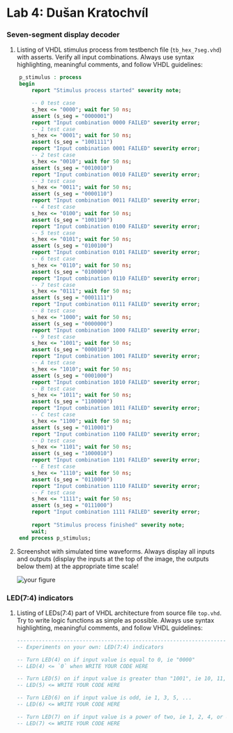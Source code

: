 # Lab 4: Dušan Kratochvíl

### Seven-segment display decoder

1. Listing of VHDL stimulus process from testbench file (`tb_hex_7seg.vhd`) with asserts. Verify all input combinations. Always use syntax highlighting, meaningful comments, and follow VHDL guidelines:

```vhdl
    p_stimulus : process
    begin
        report "Stimulus process started" severity note;

        -- 0 test case
        s_hex <= "0000"; wait for 50 ns;
        assert (s_seg = "0000001")
        report "Input combination 0000 FAILED" severity error;
        -- 1 test case
        s_hex <= "0001"; wait for 50 ns;
        assert (s_seg = "1001111")
        report "Input combination 0001 FAILED" severity error;
        -- 2 test case
        s_hex <= "0010"; wait for 50 ns;
        assert (s_seg = "0010010")
        report "Input combination 0010 FAILED" severity error;
        -- 3 test case
        s_hex <= "0011"; wait for 50 ns;
        assert (s_seg = "0000110")
        report "Input combination 0011 FAILED" severity error;        
        -- 4 test case
        s_hex <= "0100"; wait for 50 ns;
        assert (s_seg = "1001100")
        report "Input combination 0100 FAILED" severity error;        
        -- 5 test case
        s_hex <= "0101"; wait for 50 ns;
        assert (s_seg = "0100100")
        report "Input combination 0101 FAILED" severity error;     
        -- 6 test case
        s_hex <= "0110"; wait for 50 ns;
        assert (s_seg = "0100000")
        report "Input combination 0110 FAILED" severity error;        
        -- 7 test case
        s_hex <= "0111"; wait for 50 ns;
        assert (s_seg = "0001111")
        report "Input combination 0111 FAILED" severity error;        
        -- 8 test case
        s_hex <= "1000"; wait for 50 ns;
        assert (s_seg = "0000000")
        report "Input combination 1000 FAILED" severity error;        
        -- 9 test case
        s_hex <= "1001"; wait for 50 ns;
        assert (s_seg = "0000100")
        report "Input combination 1001 FAILED" severity error;        
        -- A test case
        s_hex <= "1010"; wait for 50 ns;
        assert (s_seg = "0001000")
        report "Input combination 1010 FAILED" severity error;        
        -- B test case
        s_hex <= "1011"; wait for 50 ns;
        assert (s_seg = "1100000")
        report "Input combination 1011 FAILED" severity error;        
        -- C test case
        s_hex <= "1100"; wait for 50 ns;
        assert (s_seg = "0110001")
        report "Input combination 1100 FAILED" severity error;        
        -- D test case
        s_hex <= "1101"; wait for 50 ns;
        assert (s_seg = "1000010")
        report "Input combination 1101 FAILED" severity error;        
        -- E test case
        s_hex <= "1110"; wait for 50 ns;
        assert (s_seg = "0110000")
        report "Input combination 1110 FAILED" severity error;        
        -- F test case
        s_hex <= "1111"; wait for 50 ns;
        assert (s_seg = "0111000")
        report "Input combination 1111 FAILED" severity error;        
        
        report "Stimulus process finished" severity note;
        wait;
    end process p_stimulus;
```
2. Screenshot with simulated time waveforms. Always display all inputs and outputs (display the inputs at the top of the image, the outputs below them) at the appropriate time scale!

   ![your figure]()

### LED(7:4) indicators

1. Listing of LEDs(7:4) part of VHDL architecture from source file `top.vhd`. Try to write logic functions as simple as possible. Always use syntax highlighting, meaningful comments, and follow VHDL guidelines:

   ```vhdl
   --------------------------------------------------------------------
   -- Experiments on your own: LED(7:4) indicators

   -- Turn LED(4) on if input value is equal to 0, ie "0000"
   -- LED(4) <= `0` when WRITE YOUR CODE HERE

   -- Turn LED(5) on if input value is greater than "1001", ie 10, 11, 12, ...
   -- LED(5) <= WRITE YOUR CODE HERE

   -- Turn LED(6) on if input value is odd, ie 1, 3, 5, ...
   -- LED(6) <= WRITE YOUR CODE HERE

   -- Turn LED(7) on if input value is a power of two, ie 1, 2, 4, or 8
   -- LED(7) <= WRITE YOUR CODE HERE
   ```
